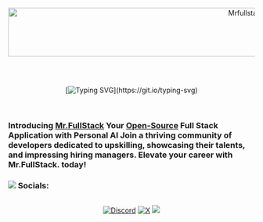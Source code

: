 
<div align="center">
 
  <br>

  <img width="1000" height="100" src="https://pouch.jumpshare.com/preview/fFSXyt2pftTDfqFErtV9PV0KM55Hn65U3TLnzoJS-kjT1YK5nahK3ebMkw9AjTRB1F_RNsf7GTwc1wuxI-0NNZwzATabfU0uRJp1cUZkjEA" alt="MrfullstackStamp">
  
 ##
 <br>
 
[![Typing SVG](https://readme-typing-svg.demolab.com?font=Fira+Code&weight=900&size=50&duration=5500&pause=2500&color=000000&background=FFFFFF&center=true&vCenter=true&width=800&height=50&lines=PORTFOLIO+APP;Showcase+Your+Skills!)](https://git.io/typing-svg)

</div>

<br>

<p>
 
<h3>
  
 Introducing [Mr.FullStack](http://www.mrfullstack.tech) Your [Open-Source](https://opensource.guide/starting-a-project/) Full Stack Application with Personal AI
Join a thriving community of developers dedicated to upskilling, showcasing their talents, and impressing hiring managers. Elevate your career with<span> Mr.FullStack.</span> today!    

</h3
</p>


<h3 align="">
 
 <img src="https://pouch.jumpshare.com/preview/ZsPP6Eu24pQpUjt__IncD1cBIskG3gMw1gTfGEbbTeyIbvcgp2wJZWccYyisCh3RUmFtp3k_tcYz0ZFpt6rqp4JK_dNXiYBrm84nRopdW_I" width="" height=""> Socials:

 </h3>

##


<div align="center">

 [![Discord](  https://img.shields.io/badge/Discord-5865F2?style=for-the-badge&logo=discord&logoColor=white)](https://discord.gg/ZSVQ965q)  [![X](https://img.shields.io/badge/X-black.svg?logo=X&logoColor=white)](https://x.com/MrfullStack_) 
 <a href="http://www.mrfullstack.tech" target="_blank">
     <img src="https://img.shields.io/badge/MRFULLSTACK.TECH-FF5722?style=for-the-badge&logo=todoist&logoColor=white" target="_blank" /> <!-- sqlite, safari, google-chrome are other good icon options -->
  </a>
  

</div>









